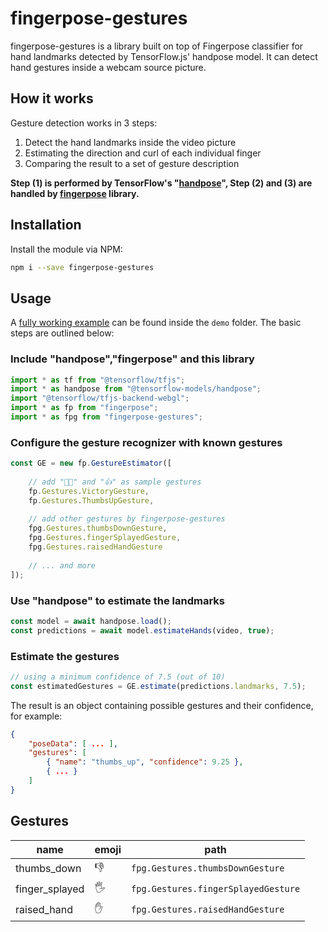 # fingerpose-gestures

fingerpose-gestures is a library built on top of Fingerpose classifier for hand landmarks detected by TensorFlow.js' handpose model. It can detect hand gestures inside a webcam source picture.

## How it works

Gesture detection works in 3 steps:

1. Detect the hand landmarks inside the video picture
2. Estimating the direction and curl of each individual finger
3. Comparing the result to a set of gesture description

**Step (1) is performed by TensorFlow's "[handpose](https://www.npmjs.com/package/@tensorflow-models/handpose)",
 Step (2) and (3) are handled by [fingerpose](https://www.npmjs.com/package/fingerpose) library.**

## Installation

Install the module via NPM:

```sh
npm i --save fingerpose-gestures
```

## Usage

A [fully working example](https://github.com/mAminP/fingerpose-gestures/tree/main/demo) can be found inside the `demo` folder. The basic steps are outlined below:

### Include "handpose","fingerpose" and this library

```js
import * as tf from "@tensorflow/tfjs";
import * as handpose from "@tensorflow-models/handpose";
import "@tensorflow/tfjs-backend-webgl";
import * as fp from "fingerpose";
import * as fpg from "fingerpose-gestures";

```

### Configure the gesture recognizer with known gestures

```js
const GE = new fp.GestureEstimator([
    
    // add "✌🏻" and "👍" as sample gestures
    fp.Gestures.VictoryGesture,
    fp.Gestures.ThumbsUpGesture,
    
    // add other gestures by fingerpose-gestures 
    fpg.Gestures.thumbsDownGesture,
    fpg.Gestures.fingerSplayedGesture,
    fpg.Gestures.raisedHandGesture
    
    // ... and more
]);
```

### Use "handpose" to estimate the landmarks

```js
const model = await handpose.load();
const predictions = await model.estimateHands(video, true);
```

### Estimate the gestures

```js
// using a minimum confidence of 7.5 (out of 10)
const estimatedGestures = GE.estimate(predictions.landmarks, 7.5);
```

The result is an object containing possible gestures and their confidence, for example:

```json
{
    "poseData": [ ... ],
    "gestures": [
        { "name": "thumbs_up", "confidence": 9.25 },
        { ... }
    ]
}
```

## Gestures

| name           | emoji | path                               |
| --             | --    | --                                 |
| thumbs_down    | 👎    | `fpg.Gestures.thumbsDownGesture`   |
| finger_splayed | 🖐    | `fpg.Gestures.fingerSplayedGesture`|
| raised_hand    | ✋    | `fpg.Gestures.raisedHandGesture`   |

